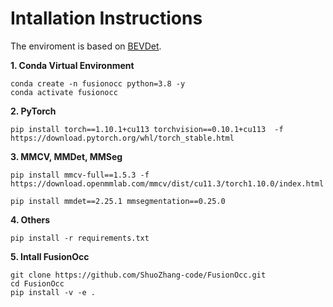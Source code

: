 # Intallation Instructions
The enviroment is based on [BEVDet](https://github.com/HuangJunJie2017/BEVDet/blob/dev3.0/docker/Dockerfile).

**1. Conda Virtual Environment**
```shell
conda create -n fusionocc python=3.8 -y
conda activate fusionocc
```

**2. PyTorch**
```shell
pip install torch==1.10.1+cu113 torchvision==0.10.1+cu113  -f https://download.pytorch.org/whl/torch_stable.html
```

**3. MMCV, MMDet, MMSeg**
```shell
pip install mmcv-full==1.5.3 -f https://download.openmmlab.com/mmcv/dist/cu11.3/torch1.10.0/index.html

pip install mmdet==2.25.1 mmsegmentation==0.25.0
```

**4. Others**
```shell
pip install -r requirements.txt
```

**5. Intall FusionOcc**

```shell
git clone https://github.com/ShuoZhang-code/FusionOcc.git
cd FusionOcc
pip install -v -e .
```


